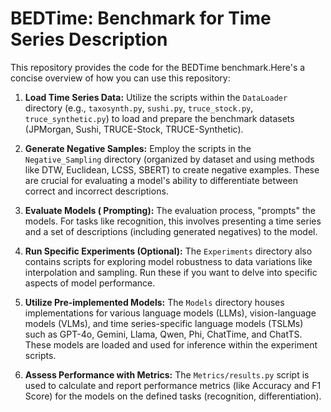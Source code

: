 # BEDTime: Benchmark for Time Series Description

This repository provides the code for the BEDTime benchmark.Here's a concise overview of how you can use this repository:

1.  **Load Time Series Data:** Utilize the scripts within the `DataLoader` directory (e.g., `taxosynth.py`, `sushi.py`, `truce_stock.py`, `truce_synthetic.py`) to load and prepare the benchmark datasets (JPMorgan, Sushi, TRUCE-Stock, TRUCE-Synthetic).

2.  **Generate Negative Samples:** Employ the scripts in the `Negative_Sampling` directory (organized by dataset and using methods like DTW, Euclidean, LCSS, SBERT) to create negative examples. These are crucial for evaluating a model's ability to differentiate between correct and incorrect descriptions.

3.  **Evaluate Models ( Prompting):** The evaluation process, "prompts" the models. For tasks like recognition, this involves presenting a time series and a set of descriptions (including generated negatives) to the model.

4.  **Run Specific Experiments (Optional):** The `Experiments` directory also contains scripts for exploring model robustness to data variations like interpolation and sampling. Run these if you want to delve into specific aspects of model performance.

5.  **Utilize Pre-implemented Models:** The `Models` directory houses implementations for various language models (LLMs), vision-language models (VLMs), and time series-specific language models (TSLMs) such as GPT-4o, Gemini, Llama, Qwen, Phi, ChatTime, and ChatTS. These models are loaded and used for inference within the experiment scripts.

6.  **Assess Performance with Metrics:** The `Metrics/results.py` script is used to calculate and report performance metrics (like Accuracy and F1 Score) for the models on the defined tasks (recognition, differentiation).
